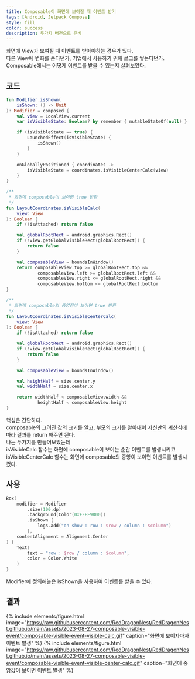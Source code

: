 ```yaml
---
title: Composable이 화면에 보여질 때 이벤트 받기
tags: [Android, Jetpack Compose]
style: fill
color: success
description: 두가지 버전으로 준비
---
```


화면에 View가 보여질 때 이벤트를 받아야하는 경우가 있다.   
다른 View에 변화를 준다던가, 기업에서 사용하기 위해 로그를 쌓는다던가.   
Composable에서는 어떻게 이벤트를 받을 수 있는지 살펴보았다.   

## 코드
```kotlin
fun Modifier.isShown(
    isShown: () -> Unit
): Modifier = composed {
    val view = LocalView.current
    var isVisibleState: Boolean? by remember { mutableStateOf(null) }

    if (isVisibleState == true) {
        LaunchedEffect(isVisibleState) {
            isShown()
        }
    }

    onGloballyPositioned { coordinates ->
        isVisibleState = coordinates.isVisibleCenterCalc(view)
    }
}

/**
 * 화면에 composable이 보이면 true 반환
 */
fun LayoutCoordinates.isVisibleCalc(
    view: View
): Boolean {
    if (!isAttached) return false

    val globalRootRect = android.graphics.Rect()
    if (!view.getGlobalVisibleRect(globalRootRect)) {
        return false
    }

    val composableView = boundsInWindow()
    return composableView.top >= globalRootRect.top &&
            composableView.left >= globalRootRect.left &&
            composableView.right <= globalRootRect.right &&
            composableView.bottom <= globalRootRect.bottom
}

/**
 * 화면에 composable의 중앙점이 보이면 true 반환
 */
fun LayoutCoordinates.isVisibleCenterCalc(
    view: View
): Boolean {
    if (!isAttached) return false

    val globalRootRect = android.graphics.Rect()
    if (!view.getGlobalVisibleRect(globalRootRect)) {
        return false
    }

    val composableView = boundsInWindow()

    val heightHalf = size.center.y
    val widthHalf = size.center.x

    return widthHalf < composableView.width &&
            heightHalf < composableView.height
}
```

핵심은 간단하다.   
composable의 그려진 값의 크기를 알고, 부모의 크기를 알아내어 자신만의 계산식에 따라 결과를 return 해주면 된다.   
나는 두가지를 만들어보았는데   
isVisibleCalc 함수는 화면에 composable이 보이는 순간 이벤트를 발생시키고   
isVisibleCenterCalc 함수는 화면에 composable의 중앙이 보이면 이벤트를 발생시켰다.   

## 사용
```kotlin
Box(
    modifier = Modifier
        .size(100.dp)
        .background(Color(0xFFFF9800))
        .isShown {
            logs.add("on show : row : $row / column : $column")
        },
    contentAlignment = Alignment.Center
) {
    Text(
        text = "row : $row / column : $column",
        color = Color.White
    )
}
```
Modifier에 정의해놓은 isShown을 사용하여 이벤트를 받을 수 있다.   

## 결과
{% include elements/figure.html image="https://raw.githubusercontent.com/RedDragonNest/RedDragonNest.github.io/main/assets/2023-08-27-composable-visible-event/composable-visible-event-visible-calc.gif" caption="화면에 보이자마자 이벤트 발생" %}
{% include elements/figure.html image="https://raw.githubusercontent.com/RedDragonNest/RedDragonNest.github.io/main/assets/2023-08-27-composable-visible-event/composable-visible-event-visible-center-calc.gif" caption="화면에 중앙값이 보이면 이벤트 발생" %}
